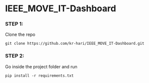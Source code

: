 # IEEE_MOVE_IT-Dashboard


### STEP 1: 
Clone the repo 

```git clone https://github.com/kr-hari/IEEE_MOVE_IT-Dashboard.git```


### STEP 2:
Go inside the project folder and run  

```pip install -r requirements.txt```
